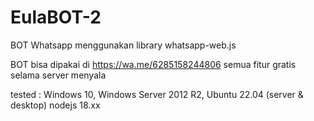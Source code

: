 # EulaBOT-2
BOT Whatsapp menggunakan library whatsapp-web.js

BOT bisa dipakai di https://wa.me/6285158244806
semua fitur gratis selama server menyala

tested : Windows 10, Windows Server 2012 R2, Ubuntu 22.04 (server & desktop)
nodejs 18.xx
